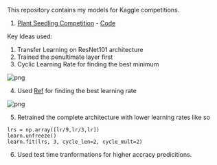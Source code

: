 This repository contains my models for Kaggle competitions. 

1. [Plant Seedling Competition](https://www.kaggle.com/c/plant-seedlings-classification) - [Code](https://github.com/karanchawla/kaggle-dabble/blob/master/competitions/plantseedling.md)

Key Ideas used: 
1. Transfer Learning on ResNet101 architecture 
2. Trained the penultimate layer first 
3. Cyclic Learning Rate for finding the best minimum

![png](https://github.com/karanchawla/kaggle-dabble/blob/master/Images/output_17_0.png)

4. Used [Ref](https://arxiv.org/pdf/1506.01186v6.pdf) for finding the best learning rate

![png](https://github.com/karanchawla/kaggle-dabble/blob/master/Images/output_13_0.png)

5. Retrained the complete architecture with lower learning rates like so 
```
lrs = np.array([lr/9,lr/3,lr])
learn.unfreeze()
learn.fit(lrs, 3, cycle_len=2, cycle_mult=2)
```
6. Used test time tranformations for higher accracy predicitions. 
